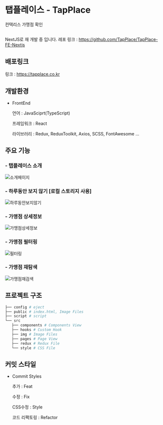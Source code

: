 
# 탭플레이스 - TapPlace

컨택리스 가맹점 확인

##

NextJS로 재 개발 중 입니다.
레포 링크 : https://github.com/TapPlace/TapPlace-FE-Nextjs

## 배포링크

링크 : https://tapplace.co.kr

## 개발환경

- FrontEnd

  언어 : JavaSciprt(TypeScript)

  프레임워크 : React

  라이브러리 : Redux, ReduxToolkit, Axios, SCSS, FontAwesome ...
  
## 주요 기능

### - 탭플레이스 소개

![소개페이지](https://user-images.githubusercontent.com/67939901/210233094-35e49045-5bb2-4b47-9aa5-ca79cc5d5d6f.gif)

### - 하루동안 보지 않기 [로컬 스토리지 사용]

![하루동안보지않기](https://user-images.githubusercontent.com/67939901/210233117-2b5c1d7c-cfd6-443b-87e9-49e1f9e949b6.gif)

### - 가맹점 상세정보

![가맹점상세정보](https://user-images.githubusercontent.com/67939901/210233113-47519978-fefc-49a9-8377-693b81665a5a.gif)

### - 가맹점 필터링

![필터링](https://user-images.githubusercontent.com/67939901/210233126-2087b4e2-7c25-40b0-9adc-be84facddca6.gif)

### - 가맹점 재탐색

![가맹점재검색](https://user-images.githubusercontent.com/67939901/210233122-67d1e081-ce7d-472d-b305-143a1f511e8e.gif)


## 프로젝트 구조

```bash
├── config # eject
├── public # index.html, Image Files
├── script # script
└── src
   ├── components # Components View
   ├── hooks # Custom Hook
   ├── img # Image Files
   ├── pages # Page View
   ├── redux # Redux File
   └── style # CSS File
```

## 커밋 스타일

- Commit Styles

  추가 : Feat

  수정 : Fix

  CSS수정 : Style

  코드 리팩토링 : Refactor
